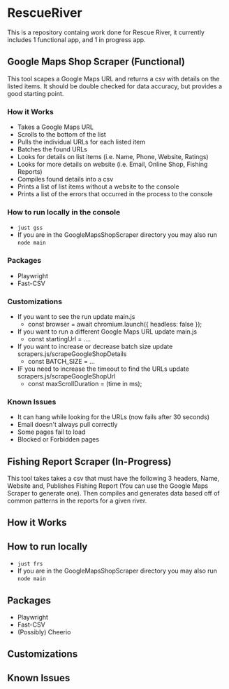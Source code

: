 # RescueRiver

This is a repository containg work done for Rescue River, it currently includes 1 functional app, and 1 in progress app.

## Google Maps Shop Scraper (Functional)

This tool scapes a Google Maps URL and returns a csv with details on the listed items.
It should be double checked for data accuracy, but provides a good starting point.

### How it Works

- Takes a Google Maps URL
- Scrolls to the bottom of the list
- Pulls the individual URLs for each listed item
- Batches the found URLs
- Looks for details on list items (i.e. Name, Phone, Website, Ratings)
- Looks for more details on website (i.e. Email, Online Shop, Fishing Reports)
- Compiles found details into a csv
- Prints a list of list items without a website to the console
- Prints a list of the errors that occurred in the process to the console

### How to run locally in the console

- `just gss`
- If you are in the GoogleMapsShopScraper directory you may also run `node main`

### Packages

- Playwright
- Fast-CSV

### Customizations

- If you want to see the run update main.js
  - const browser = await chromium.launch({ headless: false });
- If you want to run a different Google Maps URL update main.js
  - const startingUrl = ....
- If you want to increase or decrease batch size update scrapers.js/scrapeGoogleShopDetails
  - const BATCH_SIZE = ...
- IF you need to increase the timeout to find the URLs update scrapers.js/scrapeGoogleShopUrl
  - const maxScrollDuration = (time in ms);

### Known Issues

- It can hang while looking for the URLs (now fails after 30 seconds)
- Email doesn't always pull correctly
- Some pages fail to load
- Blocked or Forbidden pages

## Fishing Report Scraper (In-Progress)

This tool takes takes a csv that must have the following 3 headers, Name, Website and, Publishes Fishing Report (You can use the Google Maps Scraper to generate one). Then compiles and generates data based off of common patterns in the reports for a given river.

## How it Works

## How to run locally

- `just frs`
- If you are in the GoogleMapsShopScraper directory you may also run `node main`

## Packages

- Playwright
- Fast-CSV
- (Possibly) Cheerio

## Customizations

## Known Issues
